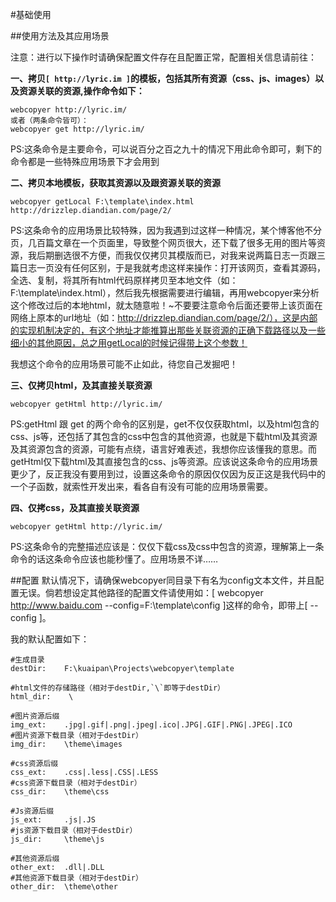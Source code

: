 #基础使用

##使用方法及其应用场景

注意：进行以下操作时请确保配置文件存在且配置正常，配置相关信息请前往：

**一、拷贝`[ http://lyric.im ]`的模板，包括其所有资源（css、js、images）以及资源关联的资源,操作命令如下：**

    webcopyer http://lyric.im/
    或者（两条命令皆可）：
    webcopyer get http://lyric.im/
PS:这条命令是主要命令，可以说百分之百之九十的情况下用此命令即可，剩下的命令都是一些特殊应用场景下才会用到

**二、拷贝本地模板，获取其资源以及跟资源关联的资源**

    webcopyer getLocal F:\template\index.html  http://drizzlep.diandian.com/page/2/

PS:这条命令的应用场景比较特殊，因为我遇到过这样一种情况，某个博客他不分页，几百篇文章在一个页面里，导致整个网页很大，还下载了很多无用的图片等资源，我后期删选很不方便，而我仅仅拷贝其模版而已，对我来说两篇日志一页跟三篇日志一页没有任何区别，于是我就考虑这样来操作：打开该网页，查看其源码，全选、复制，将其所有html代码原样拷贝至本地文件（如：F:\template\index.html），然后我先根据需要进行编辑，再用webcopyer来分析这个修改过后的本地html，就太随意啦！~不要要注意命令后面还要带上该页面在网络上原本的url地址（如：http://drizzlep.diandian.com/page/2/），这是内部的实现机制决定的，有这个地址才能推算出那些关联资源的正确下载路径以及一些细小的其他原因，总之用getLocal的时候记得带上这个参数！

我想这个命令的应用场景可能不止如此，待您自己发掘吧！

**三、仅拷贝html，及其直接关联资源**

    webcopyer getHtml http://lyric.im/

PS:getHtml 跟 get 的两个命令的区别是，get不仅仅获取html，以及html包含的css、js等，还包括了其包含的css中包含的其他资源，也就是下载html及其资源及其资源包含的资源，可能有点绕，语言好难表述，我想你应该懂我的意思。而getHtml仅下载html及其直接包含的css、js等资源。应该说这条命令的应用场景更少了，反正我没有要用到过，设置这条命令的原因仅仅因为反正这是我代码中的一个子函数，就索性开发出来，看各自有没有可能的应用场景需要。

**四、仅拷css，及其直接关联资源**

    webcopyer getHtml http://lyric.im/
    
PS:这条命令的完整描述应该是：仅仅下载css及css中包含的资源，理解第上一条命令的话这条命令应该也能秒懂了。应用场景不详……

##配置
默认情况下，请确保webcopyer同目录下有名为config文本文件，并且配置无误。倘若想设定其他路径的配置文件请使用如：[ webcopyer http://www.baidu.com --config=F:\template\config ]这样的命令，即带上[ --config ]。

我的默认配置如下：
    
    #生成目录
    destDir:    F:\kuaipan\Projects\webcopyer\template
    
    #html文件的存储路径（相对于destDir,`\`即等于destDir）
    html_dir:    \
    
    #图片资源后缀
    img_ext:	.jpg|.gif|.png|.jpeg|.ico|.JPG|.GIF|.PNG|.JPEG|.ICO
    #图片资源下载目录（相对于destDir）
    img_dir:	\theme\images
    
    #css资源后缀
    css_ext:	.css|.less|.CSS|.LESS
    #css资源下载目录（相对于destDir）
    css_dir:	\theme\css
    
    #Js资源后缀
    js_ext:		.js|.JS
    #js资源下载目录（相对于destDir）
    js_dir:		\theme\js
    
    #其他资源后缀
    other_ext:	.dll|.DLL
    #其他资源下载目录（相对于destDir）
    other_dir:	\theme\other